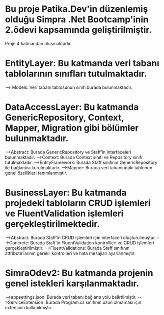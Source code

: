 <h1>Bu proje Patika.Dev'in düzenlemiş olduğu Simpra .Net Bootcamp'inin 2.ödevi kapsamında geliştirilmiştir.</h1>

Proje 4 katmandan oluşmaktadır.

<h1>EntityLayer: Bu katmanda veri tabanı tablolarının sınıfları tutulmaktadır.</h1>

--> Models: Veri tabanı tablosunun sınıfı burada bulunmaktadır.

<h1>DataAccessLayer: Bu katmanda GenericRepository, Context, Mapper, Migration gibi bölümler bulunmaktadır.</h1>

-->Abstract: Burada GenericRepository ve Staff'in interfaceleri bulunmaktadır.
-->Context: Burada Context sınıfı ve Repository sınıfı tutulmaktadır. 
-->EntityFramework: Burada Staff sınıfının GenericRepository ile bağlantısı kurulmaktadır.
-->Mapper: Burada veri tabanındaki tablonun genel özellikleri tanımlanmıştır.

<h1>BusinessLayer: Bu katmanda projedeki tabloların CRUD işlemleri ve FluentValidation işlemleri gerçekleştirilmektedir.</h1>

-->Abstract: Burada Staff'in CRUD işlemleri için interface'i oluşturulmuştur.
-->Concrete: Burada Staff'in FluentValidation kontrollleri ve CRUD işlemleri gerçekleştirilmiştir.
-->FluentValidations: Burada Staff sınıfının attribute'larının gerekli kontrolleri ve hata mesajları ayarlanmıştır.

<h1>SimraOdev2: Bu katmanda projenin genel istekleri karşılanmaktadır.</h1>

-->appsettings.json: Burada veri tabanı bağlantı yolu belirtilmiştir.
-->ServiceExtension: Burada Program.cs sınıfının uzun olmaması için extension kullanılmıştır.
